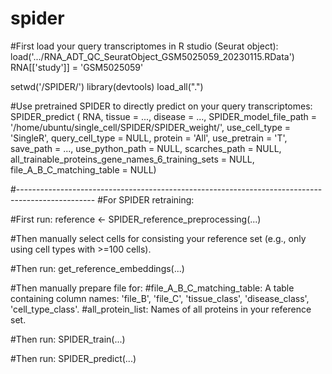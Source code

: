 # spider
#First load your query transcriptomes in R studio (Seurat object):<br />
load('.../RNA_ADT_QC_SeuratObject_GSM5025059_20230115.RData')
RNA[['study']] = 'GSM5025059' 

setwd('/SPIDER/')
library(devtools)
load_all(".")

#Use pretrained SPIDER to directly predict on your query transcriptomes:
SPIDER_predict (           RNA, 
                           tissue = ..., 
                           disease = ..., 
                           SPIDER_model_file_path = '/home/ubuntu/single_cell/SPIDER/SPIDER_weight/',
                           use_cell_type = 'SingleR', 
                           query_cell_type = NULL,
                           protein = 'All', 
                           use_pretrain = 'T',
                           save_path = ...,
                           use_python_path = NULL,
                           scarches_path = NULL,
                           all_trainable_proteins_gene_names_6_training_sets = NULL,
                           file_A_B_C_matching_table = NULL)

#-------------------------------------------------------------------------------------------------
#For SPIDER retraining: 

#First run: reference <- SPIDER_reference_preprocessing(...)

#Then manually select cells for consisting your reference set (e.g., only using cell types with >=100 cells).

#Then run: get_reference_embeddings(...)

#Then manually prepare file for:
#file_A_B_C_matching_table: A table containing column names: 'file_B', 'file_C', 'tissue_class', 'disease_class', 'cell_type_class'.
#all_protein_list: Names of all proteins in your reference set.

#Then run: SPIDER_train(...)

#Then run: SPIDER_predict(...)

